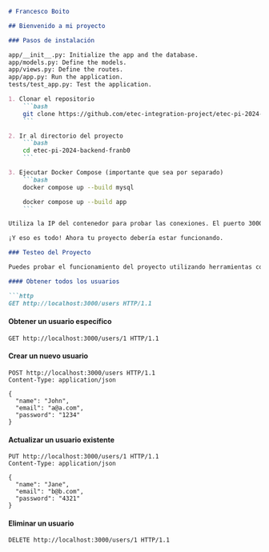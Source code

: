```markdown
# Francesco Boito

## Bienvenido a mi proyecto

### Pasos de instalación

app/__init__.py: Initialize the app and the database.
app/models.py: Define the models.
app/views.py: Define the routes.
app/app.py: Run the application.
tests/test_app.py: Test the application.

1. Clonar el repositorio
    ```bash
    git clone https://github.com/etec-integration-project/etec-pi-2024-backend-franb0.git
    ```

2. Ir al directorio del proyecto
    ```bash
    cd etec-pi-2024-backend-franb0
    ```

3. Ejecutar Docker Compose (importante que sea por separado)
    ```bash
    docker compose up --build mysql

    docker compose up --build app
    ```

Utiliza la IP del contenedor para probar las conexiones. El puerto 3000 está asignado al servidor.

¡Y eso es todo! Ahora tu proyecto debería estar funcionando.

### Testeo del Proyecto

Puedes probar el funcionamiento del proyecto utilizando herramientas como Postman o cURL. A continuación, se muestran algunos ejemplos de solicitudes HTTP que puedes realizar:

#### Obtener todos los usuarios

```http
GET http://localhost:3000/users HTTP/1.1
```

#### Obtener un usuario específico

```http
GET http://localhost:3000/users/1 HTTP/1.1
```

#### Crear un nuevo usuario

```http
POST http://localhost:3000/users HTTP/1.1
Content-Type: application/json

{
  "name": "John",
  "email": "a@a.com",
  "password": "1234"
}
```

#### Actualizar un usuario existente

```http
PUT http://localhost:3000/users/1 HTTP/1.1
Content-Type: application/json

{
  "name": "Jane",
  "email": "b@b.com",
  "password": "4321"
}
```

#### Eliminar un usuario

```http
DELETE http://localhost:3000/users/1 HTTP/1.1
```

